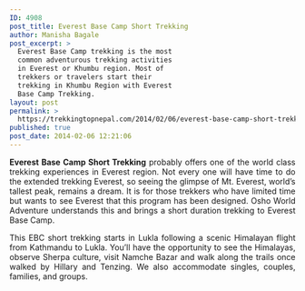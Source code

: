 ```yaml
---
ID: 4908
post_title: Everest Base Camp Short Trekking
author: Manisha Bagale
post_excerpt: >
  Everest Base Camp trekking is the most
  common adventurous trekking activities
  in Everest or Khumbu region. Most of
  trekkers or travelers start their
  trekking in Khumbu Region with Everest
  Base Camp Trekking.
layout: post
permalink: >
  https://trekkingtopnepal.com/2014/02/06/everest-base-camp-short-trekking/
published: true
post_date: 2014-02-06 12:21:06
---
```

<p style="text-align: justify;"><strong>Everest Base Camp Short Trekking</strong> probably offers one of the world class trekking experiences in Everest region. Not every one will have time to do the extended trekking Everest, so seeing the glimpse of Mt. Everest, world’s tallest peak, remains a dream. It is for those trekkers who have limited time but wants to see Everest that this program has been designed. Osho World Adventure understands this and brings a short duration trekking to Everest Base Camp.</p>
<p style="text-align: justify;">This EBC short trekking starts in Lukla following a scenic Himalayan flight from Kathmandu to Lukla. You’ll have the opportunity to see the Himalayas, observe Sherpa culture, visit Namche Bazar and walk along the trails once walked by Hillary and Tenzing. We also accommodate singles, couples, families, and groups.</p>